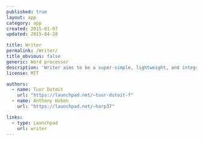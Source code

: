 ```yaml
---
published: true
layout: app
category: app
created: 2015-01-07
updated: 2015-04-28

title: Writer
permalink: /Writer/
title_obvious: false
generic: Word processor
description: 'Writer aims to be a super-simple, lightweight, and integrated word processor.'
license: MIT

authors:
  - name: Tuur Dutoit
    url: "https://launchpad.net/~tuur-dutoit-f"
  - name: Anthony Huben
    url: "https://launchpad.net/~harp37"

links:
  - type: Launchpad
    url: writer
---
```

